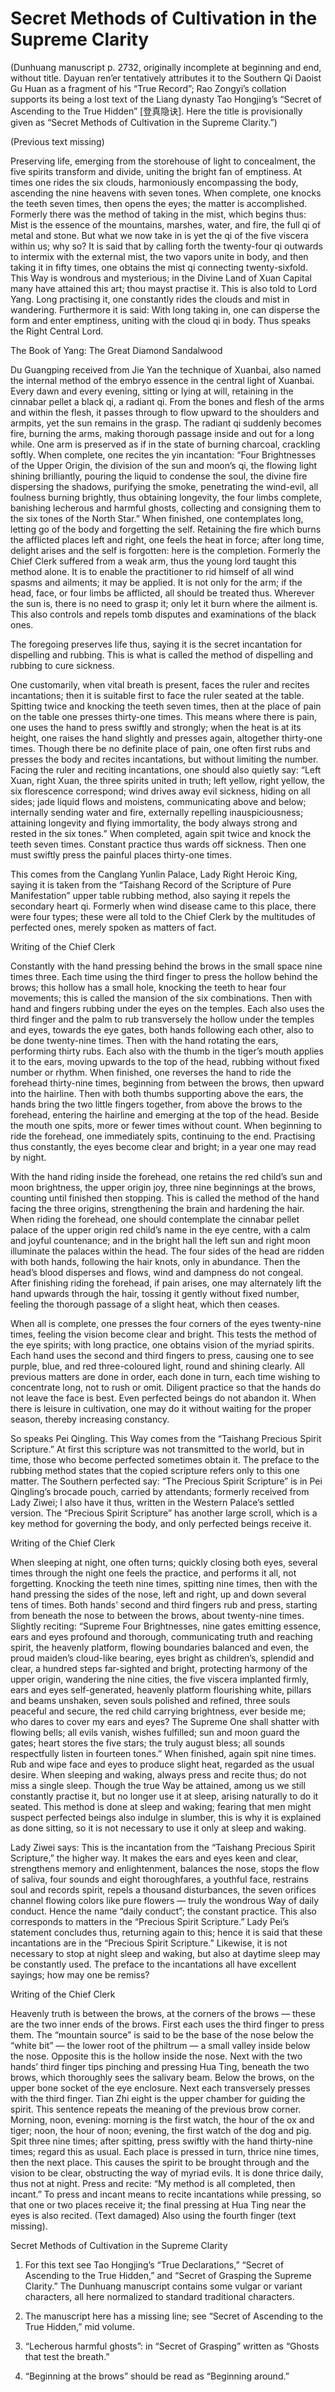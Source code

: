 # Secret Methods of Cultivation in the Supreme Clarity

(Dunhuang manuscript p. 2732, originally incomplete at beginning and end, without title. Dayuan ren’er tentatively attributes it to the Southern Qi Daoist Gu Huan as a fragment of his “True Record”; Rao Zongyi’s collation supports its being a lost text of the Liang dynasty Tao Hongjing’s “Secret of Ascending to the True Hidden” [登真隐诀]. Here the title is provisionally given as “Secret Methods of Cultivation in the Supreme Clarity.”)

(Previous text missing)

Preserving life, emerging from the storehouse of light to concealment, the five spirits transform and divide, uniting the bright fan of emptiness. At times one rides the six clouds, harmoniously encompassing the body, ascending the nine heavens with seven tones. When complete, one knocks the teeth seven times, then opens the eyes; the matter is accomplished. Formerly there was the method of taking in the mist, which begins thus: Mist is the essence of the mountains, marshes, water, and fire, the full qi of metal and stone. But what we now take in is yet the qi of the five viscera within us; why so? It is said that by calling forth the twenty-four qi outwards to intermix with the external mist, the two vapors unite in body, and then taking it in fifty times, one obtains the mist qi connecting twenty-sixfold. This Way is wondrous and mysterious; in the Divine Land of Xuan Capital many have attained this art; thou mayst practise it. This is also told to Lord Yang. Long practising it, one constantly rides the clouds and mist in wandering. Furthermore it is said: With long taking in, one can disperse the form and enter emptiness, uniting with the cloud qi in body. Thus speaks the Right Central Lord.

The Book of Yang: The Great Diamond Sandalwood

Du Guangping received from Jie Yan the technique of Xuanbai, also named the internal method of the embryo essence in the central light of Xuanbai. Every dawn and every evening, sitting or lying at will, retaining in the cinnabar pellet a black qi, a radiant qi. From the bones and flesh of the arms and within the flesh, it passes through to flow upward to the shoulders and armpits, yet the sun remains in the grasp. The radiant qi suddenly becomes fire, burning the arms, making thorough passage inside and out for a long while. One arm is preserved as if in the state of burning charcoal, crackling softly. When complete, one recites the yin incantation: “Four Brightnesses of the Upper Origin, the division of the sun and moon’s qi, the flowing light shining brilliantly, pouring the liquid to condense the soul, the divine fire dispersing the shadows, purifying the smoke, penetrating the wind-evil, all foulness burning brightly, thus obtaining longevity, the four limbs complete, banishing lecherous and harmful ghosts, collecting and consigning them to the six tones of the North Star.” When finished, one contemplates long, letting go of the body and forgetting the self. Retaining the fire which burns the afflicted places left and right, one feels the heat in force; after long time, delight arises and the self is forgotten: here is the completion. Formerly the Chief Clerk suffered from a weak arm, thus the young lord taught this method alone. It is to enable the practitioner to rid himself of all wind spasms and ailments; it may be applied. It is not only for the arm; if the head, face, or four limbs be afflicted, all should be treated thus. Wherever the sun is, there is no need to grasp it; only let it burn where the ailment is. This also controls and repels tomb disputes and examinations of the black ones.

The foregoing preserves life thus, saying it is the secret incantation for dispelling and rubbing. This is what is called the method of dispelling and rubbing to cure sickness.

One customarily, when vital breath is present, faces the ruler and recites incantations; then it is suitable first to face the ruler seated at the table. Spitting twice and knocking the teeth seven times, then at the place of pain on the table one presses thirty-one times. This means where there is pain, one uses the hand to press swiftly and strongly; when the heat is at its height, one raises the hand slightly and presses again, altogether thirty-one times. Though there be no definite place of pain, one often first rubs and presses the body and recites incantations, but without limiting the number. Facing the ruler and reciting incantations, one should also quietly say: “Left Xuan, right Xuan, the three spirits united in truth; left yellow, right yellow, the six florescence correspond; wind drives away evil sickness, hiding on all sides; jade liquid flows and moistens, communicating above and below; internally sending water and fire, externally repelling inauspiciousness; attaining longevity and flying immortality, the body always strong and rested in the six tones.” When completed, again spit twice and knock the teeth seven times. Constant practice thus wards off sickness. Then one must swiftly press the painful places thirty-one times.

This comes from the Canglang Yunlin Palace, Lady Right Heroic King, saying it is taken from the “Taishang Record of the Scripture of Pure Manifestation” upper table rubbing method, also saying it repels the secondary heart qi. Formerly when wind disease came to this place, there were four types; these were all told to the Chief Clerk by the multitudes of perfected ones, merely spoken as matters of fact.

Writing of the Chief Clerk

Constantly with the hand pressing behind the brows in the small space nine times three. Each time using the third finger to press the hollow behind the brows; this hollow has a small hole, knocking the teeth to hear four movements; this is called the mansion of the six combinations. Then with hand and fingers rubbing under the eyes on the temples. Each also uses the third finger and the palm to rub transversely the hollow under the temples and eyes, towards the eye gates, both hands following each other, also to be done twenty-nine times. Then with the hand rotating the ears, performing thirty rubs. Each also with the thumb in the tiger’s mouth applies it to the ears, moving upwards to the top of the head, rubbing without fixed number or rhythm. When finished, one reverses the hand to ride the forehead thirty-nine times, beginning from between the brows, then upward into the hairline. Then with both thumbs supporting above the ears, the hands bring the two little fingers together, from above the brows to the forehead, entering the hairline and emerging at the top of the head. Beside the mouth one spits, more or fewer times without count. When beginning to ride the forehead, one immediately spits, continuing to the end. Practising thus constantly, the eyes become clear and bright; in a year one may read by night.

With the hand riding inside the forehead, one retains the red child’s sun and moon brightness, the upper origin joy, three nine beginnings at the brows, counting until finished then stopping. This is called the method of the hand facing the three origins, strengthening the brain and hardening the hair. When riding the forehead, one should contemplate the cinnabar pellet palace of the upper origin red child’s name in the eye centre, with a calm and joyful countenance; and in the bright hall the left sun and right moon illuminate the palaces within the head. The four sides of the head are ridden with both hands, following the hair knots, only in abundance. Then the head’s blood disperses and flows, wind and dampness do not congeal. After finishing riding the forehead, if pain arises, one may alternately lift the hand upwards through the hair, tossing it gently without fixed number, feeling the thorough passage of a slight heat, which then ceases.

When all is complete, one presses the four corners of the eyes twenty-nine times, feeling the vision become clear and bright. This tests the method of the eye spirits; with long practice, one obtains vision of the myriad spirits. Each hand uses the second and third fingers to press, causing one to see purple, blue, and red three-coloured light, round and shining clearly. All previous matters are done in order, each done in turn, each time wishing to concentrate long, not to rush or omit. Diligent practice so that the hands do not leave the face is best. Even perfected beings do not abandon it. When there is leisure in cultivation, one may do it without waiting for the proper season, thereby increasing constancy.

So speaks Pei Qingling. This Way comes from the “Taishang Precious Spirit Scripture.” At first this scripture was not transmitted to the world, but in time, those who become perfected sometimes obtain it. The preface to the rubbing method states that the copied scripture refers only to this one matter. The Southern perfected say: “The Precious Spirit Scripture” is in Pei Qingling’s brocade pouch, carried by attendants; formerly received from Lady Ziwei; I also have it thus, written in the Western Palace’s settled version. The “Precious Spirit Scripture” has another large scroll, which is a key method for governing the body, and only perfected beings receive it.

Writing of the Chief Clerk

When sleeping at night, one often turns; quickly closing both eyes, several times through the night one feels the practice, and performs it all, not forgetting. Knocking the teeth nine times, spitting nine times, then with the hand pressing the sides of the nose, left and right, up and down several tens of times. Both hands’ second and third fingers rub and press, starting from beneath the nose to between the brows, about twenty-nine times. Slightly reciting: “Supreme Four Brightnesses, nine gates emitting essence, ears and eyes profound and thorough, communicating truth and reaching spirit, the heavenly platform, flowing boundaries balanced and even, the proud maiden’s cloud-like bearing, eyes bright as children’s, splendid and clear, a hundred steps far-sighted and bright, protecting harmony of the upper origin, wandering the nine cities, the five viscera implanted firmly, ears and eyes self-generated, heavenly platform flourishing white, pillars and beams unshaken, seven souls polished and refined, three souls peaceful and secure, the red child carrying brightness, ever beside me; who dares to cover my ears and eyes? The Supreme One shall shatter with flowing bells; all evils vanish, wishes fulfilled; sun and moon guard the gates; heart stores the five stars; the truly august bless; all sounds respectfully listen in fourteen tones.” When finished, again spit nine times. Rub and wipe face and eyes to produce slight heat, regarded as the usual desire. When sleeping and waking, always press and recite thus; do not miss a single sleep. Though the true Way be attained, among us we still constantly practise it, but no longer use it at sleep, arising naturally to do it seated. This method is done at sleep and waking; fearing that men might suspect perfected beings also indulge in slumber, this is why it is explained as done sitting, so it is not necessary to use it only at sleep and waking.

Lady Ziwei says: This is the incantation from the “Taishang Precious Spirit Scripture,” the higher way. It makes the ears and eyes keen and clear, strengthens memory and enlightenment, balances the nose, stops the flow of saliva, four sounds and eight thoroughfares, a youthful face, restrains soul and records spirit, repels a thousand disturbances, the seven orifices channel flowing colors like pure flowers — truly the wondrous Way of daily conduct. Hence the name “daily conduct”; the constant practice. This also corresponds to matters in the “Precious Spirit Scripture.” Lady Pei’s statement concludes thus, returning again to this; hence it is said that these incantations are in the “Precious Spirit Scripture.” Likewise, it is not necessary to stop at night sleep and waking, but also at daytime sleep may be constantly used. The preface to the incantations all have excellent sayings; how may one be remiss?

Writing of the Chief Clerk

Heavenly truth is between the brows, at the corners of the brows — these are the two inner ends of the brows. First each uses the third finger to press them. The “mountain source” is said to be the base of the nose below the “white bit” — the lower root of the philtrum — a small valley inside below the nose. Opposite this is the hollow inside the nose. Next with the two hands’ third finger tips pinching and pressing Hua Ting, beneath the two brows, which thoroughly sees the salivary beam. Below the brows, on the upper bone socket of the eye enclosure. Next each transversely presses with the third finger. Tian Zhi eight is the upper chamber for guiding the spirit. This sentence repeats the meaning of the previous brow corner. Morning, noon, evening: morning is the first watch, the hour of the ox and tiger; noon, the hour of noon; evening, the first watch of the dog and pig. Spit three nine times; after spitting, press swiftly with the hand thirty-nine times; regard this as usual. Each place is pressed in turn, thrice nine times, then the next place. This causes the spirit to be brought through and the vision to be clear, obstructing the way of myriad evils. It is done thrice daily, thus not at night. Press and recite: “My method is all completed, then incant.” To press and incant means to recite incantations while pressing, so that one or two places receive it; the final pressing at Hua Ting near the eyes is also recited. (Text damaged) Also using the fourth finger (text missing).

Secret Methods of Cultivation in the Supreme Clarity

1. For this text see Tao Hongjing’s “True Declarations,” “Secret of Ascending to the True Hidden,” and “Secret of Grasping the Supreme Clarity.” The Dunhuang manuscript contains some vulgar or variant characters, all here normalized to standard traditional characters.

2. The manuscript here has a missing line; see “Secret of Ascending to the True Hidden,” mid volume.

3. “Lecherous harmful ghosts”: in “Secret of Grasping” written as “Ghosts that test the breath.”

4. “Beginning at the brows” should be read as “Beginning around.”
